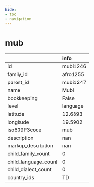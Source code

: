 ```yaml
---
hide:
- toc
- navigation
---
```

# mub
|                      | info     |
|:---------------------|:---------|
| id                   | mubi1246 |
| family_id            | afro1255 |
| parent_id            | mubi1247 |
| name                 | Mubi     |
| bookkeeping          | False    |
| level                | language |
| latitude             | 12.6893  |
| longitude            | 19.5902  |
| iso639P3code         | mub      |
| description          | nan      |
| markup_description   | nan      |
| child_family_count   | 0        |
| child_language_count | 0        |
| child_dialect_count  | 0        |
| country_ids          | TD       |